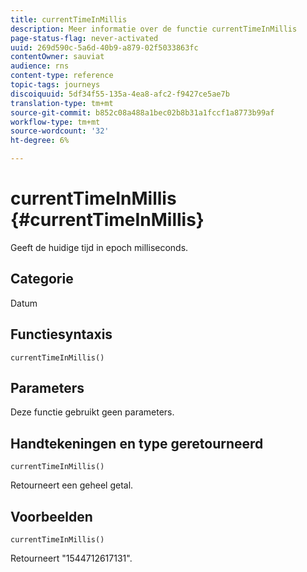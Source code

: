 ```yaml
---
title: currentTimeInMillis
description: Meer informatie over de functie currentTimeInMillis
page-status-flag: never-activated
uuid: 269d590c-5a6d-40b9-a879-02f5033863fc
contentOwner: sauviat
audience: rns
content-type: reference
topic-tags: journeys
discoiquuid: 5df34f55-135a-4ea8-afc2-f9427ce5ae7b
translation-type: tm+mt
source-git-commit: b852c08a488a1bec02b8b31a1fccf1a8773b99af
workflow-type: tm+mt
source-wordcount: '32'
ht-degree: 6%

---
```



# currentTimeInMillis {#currentTimeInMillis}

Geeft de huidige tijd in epoch milliseconds.

## Categorie

Datum

## Functiesyntaxis

`currentTimeInMillis()`

## Parameters

Deze functie gebruikt geen parameters.

## Handtekeningen en type geretourneerd

`currentTimeInMillis()`

Retourneert een geheel getal.

## Voorbeelden

`currentTimeInMillis()`

Retourneert &quot;1544712617131&quot;.
